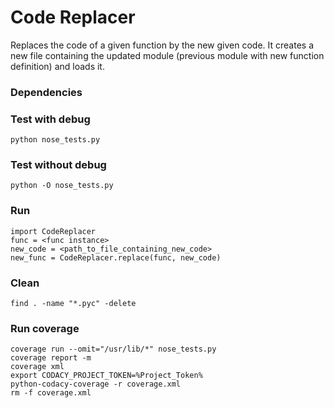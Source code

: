 Code Replacer
=============================

Replaces the code of a given function by the new given code. It creates a new file containing the updated module (previous module with new function definition) and loads it.


### Dependencies


### Test with debug

```
python nose_tests.py
```


### Test without debug                                                                                                                                                                                                                                                         

```
python -O nose_tests.py
```


### Run

```
import CodeReplacer
func = <func instance>
new_code = <path_to_file_containing_new_code>
new_func = CodeReplacer.replace(func, new_code)
```


### Clean

```
find . -name "*.pyc" -delete
```


### Run coverage

```
coverage run --omit="/usr/lib/*" nose_tests.py
coverage report -m
coverage xml
export CODACY_PROJECT_TOKEN=%Project_Token%
python-codacy-coverage -r coverage.xml
rm -f coverage.xml
```

